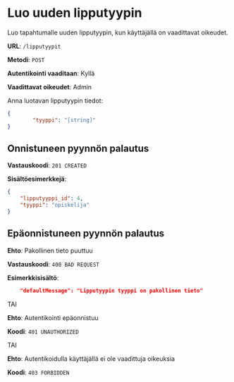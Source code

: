 # Luo uuden lipputyypin

Luo tapahtumalle uuden lipputyypin, kun käyttäjällä on vaadittavat oikeudet.

__URL__: `/lipputyypit`

__Metodi__: `POST`

__Autentikointi vaaditaan__: Kyllä

__Vaadittavat oikeudet__: Admin

Anna luotavan lipputyypin tiedot:

```json
{
        "tyyppi": "[string]"
}
```

## Onnistuneen pyynnön palautus

__Vastauskoodi__: `201 CREATED`

__Sisältöesimerkkejä__:

```json
{
    "lipputyyppi_id": 4,
    "tyyppi": "opiskelija"
}
```
## Epäonnistuneen pyynnön palautus

__Ehto__: Pakollinen tieto puuttuu

__Vastauskoodi__: `400 BAD REQUEST`

__Esimerkkisisältö__:

```json
    "defaultMessage": "Lipputyypin tyyppi on pakollinen tieto"
```
TAI

__Ehto__: Autentikointi epäonnistuu

__Koodi__: `401 UNAUTHORIZED`

TAI

__Ehto__: Autentikoidulla käyttäjällä ei ole vaadittuja oikeuksia

__Koodi__: `403 FORBIDDEN`

<!-- __Ehto__: lipputyyppi oli jo tietokannassa. Ei voi luoda duplikaattia.

__Vastauskoodi__: `403 Forbidden` -->